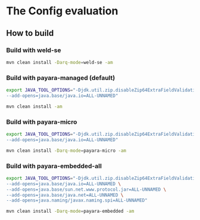 # The Config evaluation

## How to build

### Build with weld-se

```bash
mvn clean install -Darq-mode=weld-se -am
```

### Build with payara-managed (default)
```bash
export JAVA_TOOL_OPTIONS="-Djdk.util.zip.disableZip64ExtraFieldValidation=true \
--add-opens=java.base/java.io=ALL-UNNAMED"

mvn clean install -am
```

### Build with payara-micro
```bash
export JAVA_TOOL_OPTIONS="-Djdk.util.zip.disableZip64ExtraFieldValidation=true \
--add-opens=java.base/java.io=ALL-UNNAMED"

mvn clean install -Darq-mode=payara-micro -am
```

### Build with payara-embedded-all
```bash
export JAVA_TOOL_OPTIONS="-Djdk.util.zip.disableZip64ExtraFieldValidation=true \
--add-opens=java.base/java.io=ALL-UNNAMED \
--add-opens=java.base/sun.net.www.protocol.jar=ALL-UNNAMED \
--add-opens=java.base/java.net=ALL-UNNAMED \
--add-opens=java.naming/javax.naming.spi=ALL-UNNAMED"

mvn clean install -Darq-mode=payara-embedded -am
```